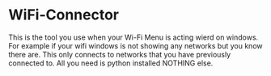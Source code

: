# WiFi-Connector
This is the tool you use when your Wi-Fi Menu is acting wierd on windows.
For example if your wifi windows is not showing any networks but you know there are.
This only connects to networks that you have previously connected to.
All you need is python installed NOTHING else.
